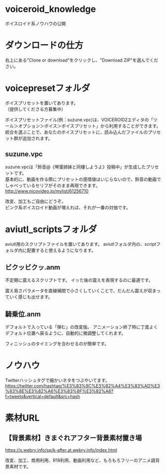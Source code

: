 # voiceroid_knowledge
ボイスロイド系ノウハウの公開

# ダウンロードの仕方
右上にある"Clone or download"をクリックし、"Download ZIP"を選んでください。

# voicepresetフォルダ
ボイスプリセットを置いてあります。  
（提供してくださる方募集中）

ボイスプリセットファイル(例：suzune.vpc)は、VOICEROID2エディタの「ツール＞オプション＞ボイス＞ボイスプリセット」から利用することができます。  
統合を選ぶことで、あなたのボイスプリセットに、読み込んだファイルのプリセット群が追加されます。

## suzune.vpc
suzune.vpcは「鈴音@《琴葉姉妹と同棲しようよ》投稿中」が生成したプリセットです。  
基本的に、動画を作る際にプリセットの感情値はいじらないので、鈴音の動画でしゃべっているセリフがそのまま再現できます。  
http://www.nicovideo.jp/mylist/61256710

改変、加工もご自由にどうぞ。  
ピンク系ボイスロイド動画が増えれば、それが一番の対価です。

# aviutl_scriptsフォルダ
aviutl用のスクリプトファイルを置いてあります。
aviutlフォルダ内の、scriptフォルダ内に配置すると使えるようになります。

## ビクッビクッ.anm
不定期に震えるスクリプトです。
イッた後の震えを表現するのに最適です。

震え易さパラメータを直線補間で小さくしていくことで、だんだん震えが収まっていく感じも出せます。

## 騎乗位.anm
デフォルトで入っている「弾む」の改変版。
アニメーション終了時に丁度よくデフォルト位置へ戻るように、自動的に微調整してくれます。

フィニッシュのタイミングを合わせるのが簡単です。

# ノウハウ
Twitterハッシュタグで細かいネタをつぶやいてます。  
https://twitter.com/hashtag/%E3%83%9C%E3%82%A4%E3%83%AD%E3%83%8E%E3%82%A6%E3%83%8F%E3%82%A6?f=tweets&vertical=default&src=hash

# 素材URL

## 【背景素材】きまぐれアフター背景素材置き場
https://s.webry.info/sp/k-after.at.webry.info/index.html

改変、加工、商用利用、R18利用、動画利用など、もろもろフリーのアニメ調背景素材です。



